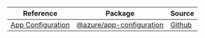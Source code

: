 | Reference | Package | Source |
|---|---|---|
|[App Configuration](app-configuration-readme)|[@azure/app-configuration](https://www.npmjs.com/package/@azure/app-configuration)|[Github](https://github.com/Azure/azure-sdk-for-js/blob/main/sdk/appconfiguration/app-configuration)|

